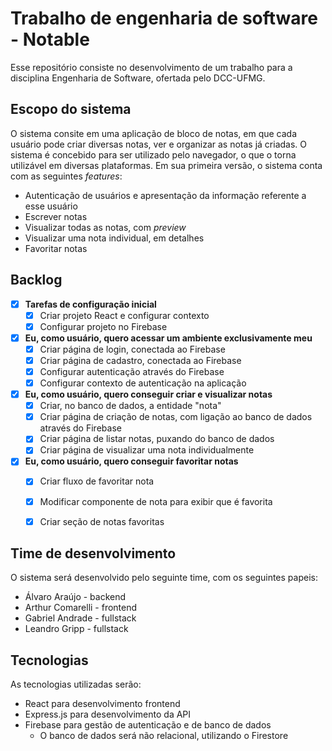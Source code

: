 # Trabalho de engenharia de software - Notable
Esse repositório consiste no desenvolvimento de um trabalho para a disciplina Engenharia de Software, ofertada pelo DCC-UFMG.

## Escopo do sistema
O sistema consite em uma aplicação de bloco de notas, em que cada usuário pode criar diversas notas, ver e organizar as notas já criadas. O sistema é concebido para ser utilizado pelo navegador, o que o torna utilizável em diversas plataformas. Em sua primeira versão, o sistema conta com as seguintes *features*:

- Autenticação de usuários e apresentação da informação referente a esse usuário
- Escrever notas
- Visualizar todas as notas, com *preview*
- Visualizar uma nota individual, em detalhes
- Favoritar notas

## Backlog
- [x] **Tarefas de configuração inicial**
	- [x] Criar projeto React e configurar contexto
	- [x] Configurar projeto no Firebase

- [x] **Eu, como usuário, quero acessar um ambiente exclusivamente meu**
	- [x] Criar página de login, conectada ao Firebase
	- [x] Criar página de cadastro, conectada ao Firebase
	- [x] Configurar autenticação através do Firebase
	- [x] Configurar contexto de autenticação na aplicação

- [x] **Eu, como usuário, quero conseguir criar e visualizar notas**
	- [x] Criar, no banco de dados, a entidade "nota"
	- [x] Criar página de criação de notas, com ligação ao banco de dados através do Firebase
	- [x] Criar página de listar notas, puxando do banco de dados
	- [x] Criar página de visualizar uma nota individualmente

- [x] **Eu, como usuário, quero conseguir favoritar notas**
	- [x] Criar fluxo de favoritar nota
	- [x] Modificar componente de nota para exibir que é favorita
	- [x] Criar seção de notas favoritas


## Time de desenvolvimento
O sistema será desenvolvido pelo seguinte time, com os seguintes papeis:

- Álvaro Araújo - backend
- Arthur Comarelli - frontend
- Gabriel Andrade - fullstack
- Leandro Gripp - fullstack

## Tecnologias
As tecnologias utilizadas serão:

- React para desenvolvimento frontend
- Express.js para desenvolvimento da API
- Firebase para gestão de autenticação e de banco de dados
  - O banco de dados será não relacional, utilizando o Firestore